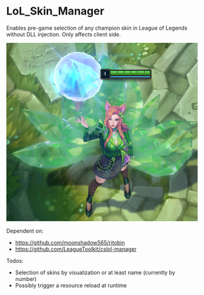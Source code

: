# LoL_Skin_Manager
Enables pre-game selection of any champion skin in League of Legends  
without DLL injection. Only affects client side.

<img src="docs/proof_of_concept.png" alt="proof of concept: Ahri - KDA All Out - Emerald">

Dependent on:
- https://github.com/moonshadow565/ritobin
- https://github.com/LeagueToolkit/cslol-manager

Todos:
- Selection of skins by visualization or at least name (currently by number)
- Possibly trigger a resource reload at runtime
